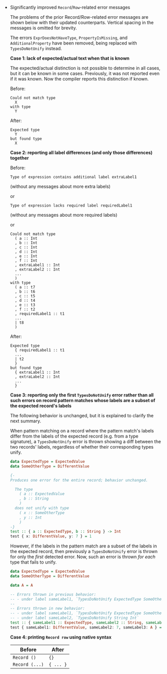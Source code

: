 * Significantly improved `Record`/`Row`-related error messages

  The problems of the prior Record/Row-related error messages
  are shown below with their updated counterparts. Vertical spacing
  in the messages is omitted for brevity.
  
  The errors `ExprDoesNotHaveType`, `PropertyIsMissing`, 
  and `AdditionalProperty` have been removed, being replaced
  with `TypesDoNotUnify` instead.

  **Case 1: lack of expected/actual text when that is known**

  The expected/actual distinction is not possible to determine in all cases,
  but it can be known in some cases. Previously, it was not reported even 
  if it was known. Now the compiler reports this distinction if known.

  Before:
  ```
  Could not match type
    X
  with type
    Y
  ```
  After:
  ```
  Expected type
    Y
  but found type
    X
  ```

  **Case 2: reporting all label differences (and only those differences) together**
  
  Before:
  ```
  Type of expression contains additional label extraLabel1
  ```
  (without any messages about more extra labels)
  
  or
  
  ```
  Type of expression lacks required label requiredLabel1
  ```
  (without any messages about more required labels)
  
  or
  
  ```
  Could not match type
    ( a :: Int
    , b :: Int
    , c :: Int
    , d :: Int
    , e :: Int
    , f :: Int
    , extraLabel1 :: Int
    , extraLabel2 :: Int
    ...
    )
  with type
    ( a :: t7
    , b :: t6
    , c :: t5
    , d :: t4
    , e :: t3
    , f :: t2
    , requiredLabel1 :: t1
    ...
    | t8
    )
  ```
  
  After:
  ```
  Expected type
    { requiredLabel1 :: t1
    ...
    | t2
    }
  but found type
    { extraLabel1 :: Int
    , extraLabel2 :: Int
    ...
    }
  ```

  **Case 3: reporting only the first `TypesDoNotUnify` error rather than all such errors on record pattern matches whose labels are a subset of the expected record's labels**

  The following behavior is unchanged, but it is explained to clarify
  the next summary.
 
  When pattern matching on a record where the pattern match's labels
  differ from the labels of the expected record (e.g. from a type signature),
  a `TypesDoNotUnify` error is thrown showing a diff between the two records' labels,
  regardless of whether their corresponding types unify.

  ```purs
  data ExpectedType = ExpectedValue
  data SomeOtherType = DifferentValue

  {-  
  Produces one error for the entire record; behavior unchanged.

    The type
      ( a :: ExpectedValue
      , b :: String
      )
    does not unify with type
      ( x :: SomeOtherType
      , y :: Int
      )
  -}
  test :: { a :: ExpectedType, b :: String } -> Int
  test { x: DifferentValue, y: 7 } = 1
  ```

  However, if the labels in the pattern match are a subset of the labels
  in the expected record, then previously a `TypesDoNotUnify` error is thrown
  for only the _first_ detected error. Now, such an error is thrown
  _for each_ type that fails to unify.

  ```purs
  data ExpectedType = ExpectedValue
  data SomeOtherType = DifferentValue

  data A = A

  -- Errors thrown in previous behavior:
  -- - under label sameLabel1, `TypesDoNotUnify ExpectedType SomeOtherType`
  --
  -- Errors thrown in new behavior:
  -- - under label sameLabel1, `TypesDoNotUnify ExpectedType SomeOtherType`
  -- - under label sameLabel2, `TypesDoNotUnify String Int`
  test :: { sameLabel1 :: ExpectedType, sameLabel2 :: String, sameLabel3 :: A } -> Int
  test { sameLabel1: DifferentValue, sameLabel2: 7, sameLabel3: A } = 1
  ```

  **Case 4: printing `Record row` using native syntax**

  | Before | After |
  | - | - |
  | `Record ()` | `{}` |
  | `Record (...)` | `{ ... }` |
